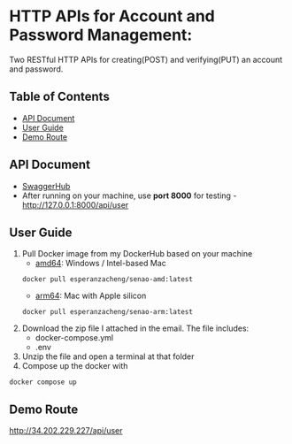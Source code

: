 # HTTP APIs for Account and Password Management:
Two RESTful HTTP APIs for creating(POST) and verifying(PUT) an account and password.

## Table of Contents
* [API Document](#api-document)
* [User Guide](#user-guide)
* [Demo Route](#demo-route)

<span id="api-document"></span>
## API Document
* [SwaggerHub](https://app.swaggerhub.com/apis-docs/esperanzacheng1117/assignment_senao/1.0#/)
* After running on your machine, use **port 8000** for testing - http://127.0.0.1:8000/api/user


<span id="user-guide"></span>
## User Guide
1. Pull Docker image from my DockerHub based on your machine
    * [amd64](https://hub.docker.com/r/esperanzacheng/senao-amd): Windows / Intel-based Mac
    ```
    docker pull esperanzacheng/senao-amd:latest
    ```
    * [arm64](https://hub.docker.com/r/esperanzacheng/senao-arm): Mac with Apple silicon
    ```
    docker pull esperanzacheng/senao-arm:latest
    ```
2. Download the zip file I attached in the email. The file includes:
    * docker-compose.yml
    * .env
3. Unzip the file and open a terminal at that folder
4. Compose up the docker with
```
docker compose up
```

<span id="demo-route"></span>
## Demo Route
http://34.202.229.227/api/user
